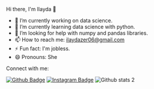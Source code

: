 Hi there, I'm Ilayda 👋

- 🔭 I’m currently working on data science.
- 🌱 I’m currently learning data science with python.
- 🤔 I’m looking for help with numpy and pandas libraries. 
- 📫 How to reach me: ilaydazer06@gmail.com
- ⚡ Fun fact: I'm jobless.
- 😄 Pronouns: She

Connect with me:

[![Github Badge](https://img.shields.io/badge/-Github-000?style=quare&labelColor=000&logo=Github&logoColor=white&link=link)](https://github.com/ilaydazer/ilaydazer) 
[![Instagram Badge](https://img.shields.io/badge/-Instagram-C13584?style=flat-quare&labelColor=C13584&logo=instagram&logoColor=white&link=link)](https://www.instagram.com/ilaydazer/)
![Github stats 2](https://github-readme-stats.vercel.app/api?username=kullanıcıadınız&show_icons=true&theme=radical)
